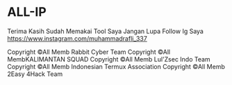 # ALL-IP

Terima Kasih Sudah Memakai Tool Saya Jangan Lupa Follow Ig Saya 
https://www.instagram.com/muhammadrafli_337

Copyright ©All Memb Rabbit Cyber Team
Copyright ©All MembKALIMANTAN SQUAD
Copyright ©All Memb Lul'Zsec Indo Team
Copyright ©All Memb Indonesian Termux Association
Copyright ©All Memb 2Easy 4Hack Team
